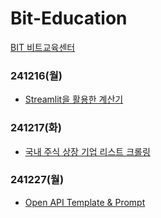 # Bit-Education
[BIT 비트교육센터](https://www.bitacademy.com/?ckattempt=1)

### 241216(월)
- [Streamlit을 활용한 계산기](https://jeonju-2-test2.streamlit.app/)

### 241217(화)
- [국내 주식 상장 기업 리스트 크롤링](https://github.com/Jangorithm/Bit-Education/tree/main/crawling)

### 241227(월)
- [Open API Template & Prompt](https://github.com/Jangorithm/Bit-Education/tree/main/OpenAPI%20%26Prompt)
